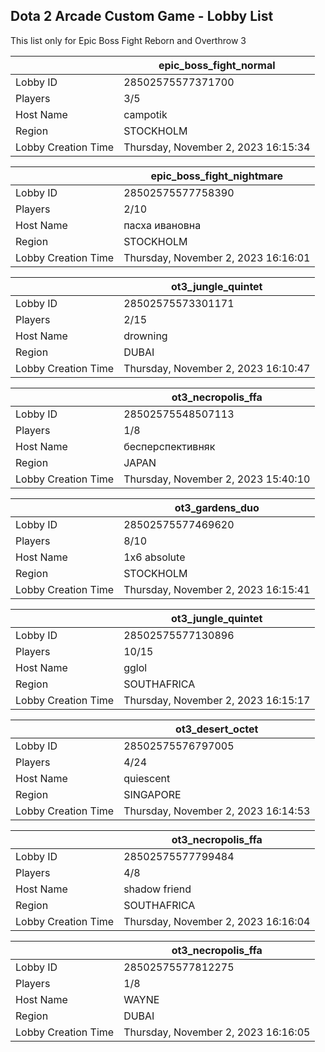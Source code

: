 ## Dota 2 Arcade Custom Game - Lobby List

This list only for Epic Boss Fight Reborn and Overthrow 3

|  | epic_boss_fight_normal |
| ------ | ------ |
| Lobby ID | 28502575577371700 |
| Players | 3/5 |
| Host Name | campotik |
| Region | STOCKHOLM |
| Lobby Creation Time | Thursday, November 2, 2023 16:15:34 |


|  | epic_boss_fight_nightmare |
| ------ | ------ |
| Lobby ID | 28502575577758390 |
| Players | 2/10 |
| Host Name | пасха ивановна |
| Region | STOCKHOLM |
| Lobby Creation Time | Thursday, November 2, 2023 16:16:01 |


|  | ot3_jungle_quintet |
| ------ | ------ |
| Lobby ID | 28502575573301171 |
| Players | 2/15 |
| Host Name | drowning |
| Region | DUBAI |
| Lobby Creation Time | Thursday, November 2, 2023 16:10:47 |


|  | ot3_necropolis_ffa |
| ------ | ------ |
| Lobby ID | 28502575548507113 |
| Players | 1/8 |
| Host Name | бесперспективняк |
| Region | JAPAN |
| Lobby Creation Time | Thursday, November 2, 2023 15:40:10 |


|  | ot3_gardens_duo |
| ------ | ------ |
| Lobby ID | 28502575577469620 |
| Players | 8/10 |
| Host Name | 1x6 absolute |
| Region | STOCKHOLM |
| Lobby Creation Time | Thursday, November 2, 2023 16:15:41 |


|  | ot3_jungle_quintet |
| ------ | ------ |
| Lobby ID | 28502575577130896 |
| Players | 10/15 |
| Host Name | gglol |
| Region | SOUTHAFRICA |
| Lobby Creation Time | Thursday, November 2, 2023 16:15:17 |


|  | ot3_desert_octet |
| ------ | ------ |
| Lobby ID | 28502575576797005 |
| Players | 4/24 |
| Host Name | quiescent |
| Region | SINGAPORE |
| Lobby Creation Time | Thursday, November 2, 2023 16:14:53 |


|  | ot3_necropolis_ffa |
| ------ | ------ |
| Lobby ID | 28502575577799484 |
| Players | 4/8 |
| Host Name | shadow friend |
| Region | SOUTHAFRICA |
| Lobby Creation Time | Thursday, November 2, 2023 16:16:04 |


|  | ot3_necropolis_ffa |
| ------ | ------ |
| Lobby ID | 28502575577812275 |
| Players | 1/8 |
| Host Name | WAYNE |
| Region | DUBAI |
| Lobby Creation Time | Thursday, November 2, 2023 16:16:05 |


